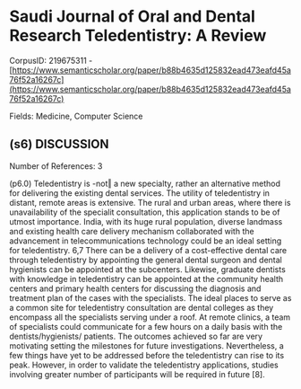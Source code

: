 # Saudi Journal of Oral and Dental Research Teledentistry: A Review

CorpusID: 219675311 - [https://www.semanticscholar.org/paper/b88b4635d125832ead473eafd45a76f52a16267c](https://www.semanticscholar.org/paper/b88b4635d125832ead473eafd45a76f52a16267c)

Fields: Medicine, Computer Science

## (s6) DISCUSSION
Number of References: 3

(p6.0) Teledentistry is -not‖ a new specialty, rather an alternative method for delivering the existing dental services. The utility of teledentistry in distant, remote areas is extensive. The rural and urban areas, where there is unavailability of the specialit consultation, this application stands to be of utmost importance. India, with its huge rural population, diverse landmass and existing health care delivery mechanism collaborated with the advancement in telecommunications technology could be an ideal setting for teledentistry. 6,7 There can be a delivery of a cost-effective dental care through teledentistry by appointing the general dental surgeon and dental hygienists can be appointed at the subcenters. Likewise, graduate dentists with knowledge in teledentistry can be appointed at the community health centers and primary health centers for discussing the diagnosis and treatment plan of the cases with the specialists. The ideal places to serve as a common site for teledentistry consultation are dental colleges as they encompass all the specialists serving under a roof. At remote clinics, a team of specialists could communicate for a few hours on a daily basis with the dentists/hygienists/ patients. The outcomes achieved so far are very motivating setting the milestones for future investigations. Nevertheless, a few things have yet to be addressed before the teledentistry can rise to its peak. However, in order to validate the teledentistry applications, studies involving greater number of participants will be required in future [8].
